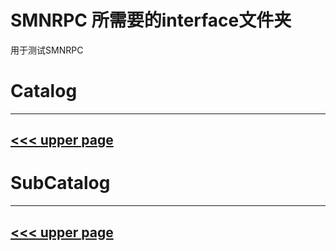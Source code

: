 # SMNRPC 所需要的interface文件夹

用于测试SMNRPC

# Catalog
---
[<<< upper page](../README.md)
---

# SubCatalog

---
[<<< upper page](../README.md)
---